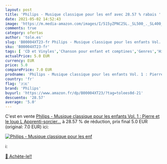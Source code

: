 ```yaml
---
layout: post
title: 'Philips - Musique classique pour les enf avec 28.57 % rabais '
date: 2021-05-02 14:52:43
image: 'https://m.media-amazon.com/images/I/515yZPNC25L._SL500_._SL400_.jpg'
comments: true
category: ofertas
author: 'tole.es'
slug: 'B00004XT23-fr Philips - Musique classique pour les enfants Vol. 1 :...'
sku: 'B00004XT23-fr'
tags: [ 'CD et Vinyles','Chanson pour enfant et comptines','Genres','Histoires','Pop','Pop Rock','philips', ]
actualPrice: 5.0 EUR
currency: EUR
price: 5.0
comparePrice: 7.0 EUR
prodname: 'Philips - Musique classique pour les enfants Vol. 1 : Pierre et le loup  L Apprenti-sorcier...'
country: 'fr'
flag: '🇫🇷'
brand: 'Philips'
buyurl: 'https://www.amazon.fr/dp/B00004XT23/?tag=tolees0d-21'
descuento: '28.57'
average: '5.0'
---
```


C'est en vente [Philips - Musique classique pour les enfants Vol. 1 : Pierre et le loup  L Apprenti-sorcier...](https://www.amazon.fr/dp/B00004XT23/?tag=tolees0d-21)  à  28.57 % de réduction, prix final  5.0 EUR (original: 7.0 EUR) ici:

[![Philips - Musique classique pour les enf](https://m.media-amazon.com/images/I/515yZPNC25L._SL500_._SL400_.jpg)](https://www.amazon.fr/dp/B00004XT23/?tag=tolees0d-21)

ℹ️:


[🛒 Achète-le!!](https://www.amazon.fr/dp/B00004XT23/?tag=tolees0d-21)
